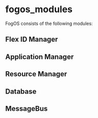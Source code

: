 # fogos_modules

FogOS consists of the following modules:

## Flex ID Manager

## Application Manager

## Resource Manager

## Database

## MessageBus
